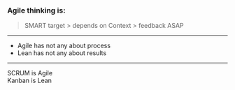 ### Agile thinking is:

> SMART target > depends on Context > feedback ASAP
---
- Agile has not any about process
- Lean has not any about results
---
SCRUM is Agile  
Kanban is Lean